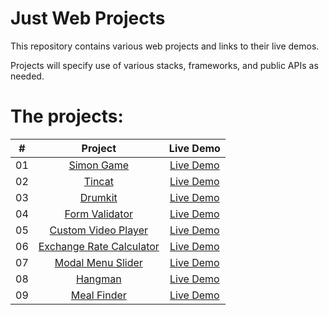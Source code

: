 # Just Web Projects

This repository contains various web projects and links to their live demos.

Projects will specify use of various stacks, frameworks, and public APIs as needed.

# The projects:

|  #  |                                             Project                                              |                                 Live Demo                                  |
| :-: | :----------------------------------------------------------------------------------------------: | :------------------------------------------------------------------------: |
| 01  |          [Simon Game](https://github.com/rPhase/justwebprojects/tree/master/simon-game)          |     [Live Demo](https://rphase.github.io/justwebprojects/simon-game/)      |
| 02  |              [Tincat](https://github.com/rPhase/justwebprojects/tree/master/tincat)              |       [Live Demo](https://rphase.github.io/justwebprojects/tincat/)        |
| 03  |             [Drumkit](https://github.com/rPhase/justwebprojects/tree/master/drumkit)             |       [Live Demo](https://rphase.github.io/justwebprojects/drumkit/)       |
| 04  |      [Form Validator](https://github.com/rPhase/justwebprojects/tree/master/form-validator)      |   [Live Demo](https://rphase.github.io/justwebprojects/form-validator/)    |
| 05  | [Custom Video Player](https://github.com/rPhase/justwebprojects/tree/master/custom-video-player) | [Live Demo](https://rphase.github.io/justwebprojects/custom-video-player/) |
| 06  | [Exchange Rate Calculator](https://github.com/rPhase/justwebprojects/tree/master/exchange-rate)  |    [Live Demo](https://rphase.github.io/justwebprojects/exchange-rate/)    |
| 07  |   [Modal Menu Slider](https://github.com/rPhase/justwebprojects/tree/master/modal-menu-slider)   |  [Live Demo](https://rphase.github.io/justwebprojects/modal-menu-slider/)  |
| 08  |             [Hangman](https://github.com/rPhase/justwebprojects/tree/master/hangman)             |       [Live Demo](https://rphase.github.io/justwebprojects/hangman/)       |
| 09  |         [Meal Finder](https://github.com/rPhase/justwebprojects/tree/master/meal-finder)         |     [Live Demo](https://rphase.github.io/justwebprojects/meal-finder/)     |
